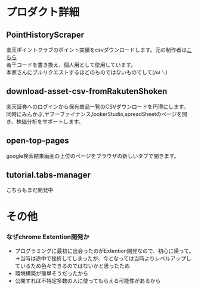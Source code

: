 # プロダクト詳細
## PointHistoryScraper
楽天ポイントクラブのポイント実績をcsvダウンロードします。元の制作者は[こちら](https://github.com/kouheisatou/PointHistoryScraper)  
若干コードを書き換え、個人用として使用しています。  
本家さんにプルリクエストするほどのものではないものでして(*/ω＼*)

## download-asset-csv-fromRakutenShoken
楽天証券へのログインから保有商品一覧のCSVダウンロードを円滑にします。  
同時にみんかぶ,ヤフーファイナンス,lookerStudio,spreadSheetのページを開き、株価分析をサポートします。

## open-top-pages  
google検索結果画面の上位のページをブラウザの新しいタブで開きます。

## tutorial.tabs-manager  
こちらもまだ開発中


# その他
### なぜchrome Extention開発か
* プログラミングに最初に出会ったのがExtention開発なので、初心に帰って。  
  →当時は途中で挫折してしまったが、今となっては当時よりレベルアップしているため色々できるのではないかと思ったため
* 環境構築が簡単そうだったから
* 公開すれば不特定多数の人に使ってもらえる可能性があるから


